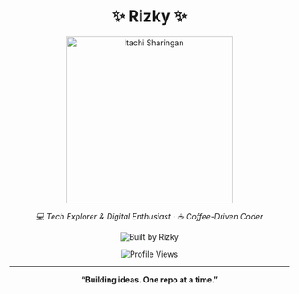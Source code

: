 <h1 align="center">✨ Rizky ✨</h1>

<p align="center">
  <img src="https://media.giphy.com/media/v1.Y2lkPTc5MGI3NjExY2l1ZXEzYjN1Z2M2eGMwNG93ZDIxaGRjMmtydzM3enVjYXVoenI1dyZlcD12MV9naWZzX3NlYXJjaCZjdD1n/mIZ9rPeMKefm0/giphy.gif" width="300" alt="Itachi Sharingan" />
</p>
<p align="center">
  <em>💻 Tech Explorer & Digital Enthusiast · ☕ Coffee-Driven Coder</em>
</p>

<p align="center">
  <img src="https://img.shields.io/badge/Built%20by-Rizky-FFD700?style=flat-square&labelColor=1E1E1E&color=FFD700" alt="Built by Rizky" />
</p>

<p align="center">
  <img src="https://komarev.com/ghpvc/?username=your-username&style=flat-square&color=FFD700&label=Profile+Views" alt="Profile Views" />
</p>

---

<p align="center">
  <strong>“Building ideas. One repo at a time.”</strong>
</p>
